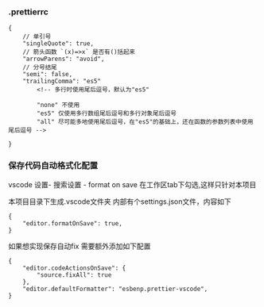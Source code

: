 ### .prettierrc 
```
{
    // 单引号
    "singleQuote": true,
    // 箭头函数 `(x)=>x` 是否有()括起来
    "arrowParens": "avoid",
    // 分号结尾
    "semi": false,
    "trailingComma": "es5"
        <!-- 多行时使用尾后逗号，默认为"es5"

        "none" 不使用
        "es5" 仅使用多行数组尾后逗号和多行对象尾后逗号
        "all" 尽可能多地使用尾后逗号，在"es5"的基础上，还在函数的参数列表中使用尾后逗号 -->

}
```

### 保存代码自动格式化配置

vscode 设置- 搜索设置 - format on save 在工作区tab下勾选,这样只针对本项目

本项目目录下生成.vscode文件夹
内部有个settings.json文件，内容如下
```
{
    "editor.formatOnSave": true,
}
```

如果想实现保存自动fix  需要额外添加如下配置

```
{
    "editor.codeActionsOnSave": {
        "source.fixAll": true
    },
    "editor.defaultFormatter": "esbenp.prettier-vscode",
}
```


